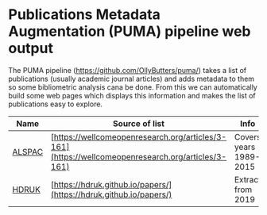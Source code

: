 # Publications Metadata Augmentation (PUMA) pipeline web output

The PUMA pipeline (https://github.com/OllyButters/puma/) takes a list of publications (usually academic journal articles) and adds metadata to them so some bibliometric analysis cana be done. From this we can automatically build some web pages which displays this information and makes the list of publications easy to explore.


| Name                                                                | Source of list                                            | Info | Link             |
| ---                                                                 | ---                                                       | ---  | ---              | 
| [ALSPAC](http://www.bristol.ac.uk/alspac/researchers/publications/) | [https://wellcomeopenresearch.org/articles/3-161](https://wellcomeopenresearch.org/articles/3-161) | Covers years 1989-2015| [alspac](alspac) | 
| [HDRUK](https://www.hdruk.ac.uk/research/publications/)             | [https://hdruk.github.io/papers/](https://hdruk.github.io/papers/)                 | Extract from 2019 | [hdruk](hdruk)  |
